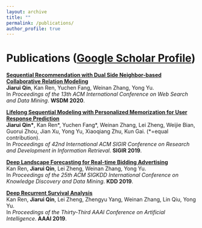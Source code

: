 ```yaml
---
layout: archive
title: ""
permalink: /publications/
author_profile: true
---
```


<!-- {% if author.googlescholar %}
  You can also find my articles on <u><a href="{{author.googlescholar}}">my Google Scholar profile</a>.</u>
{% endif %}

{% include base_path %}

{% for post in site.publications reversed %}
  {% include archive-single.html %}
{% endfor %} -->

# Publications ([Google Scholar Profile](https://scholar.google.com/citations?user=JPBGjOYAAAAJ&hl=zh-CN))

[**Sequential Recommendation with Dual Side Neighbor-based Collaborative Relation Modeling**](/publication/SCORE)<br>
**Jiarui Qin**, Kan Ren, Yuchen Fang, Weinan Zhang, Yong Yu.<br>
In *Proceedings of the 13th ACM International Conference on Web Search and Data Mining*. **WSDM 2020**.

[**Lifelong Sequential Modeling with Personalized Memorization for User Response Prediction**](/publication/HPMN)<br>
**Jiarui Qin\***, Kan Ren\*, Yuchen Fang\*, Weinan Zhang, Lei Zheng, Weijie Bian, Guorui Zhou, Jian Xu, Yong Yu, Xiaoqiang Zhu, Kun Gai. (\*=equal contribution).<br>
In *Proceedings of 42nd International ACM SIGIR Conference on Research and Development in Information Retrieval*. **SIGIR 2019**.

[**Deep Landscape Forecasting for Real-time Bidding Advertising**](/publication/DLF)<br>
Kan Ren, **Jiarui Qin**, Lei Zheng, Weinan Zhang, Yong Yu.<br>
In *Proceedings of the 25th ACM SIGKDD International Conference on Knowledge Discovery and Data Mining*. **KDD 2019**.

[**Deep Recurrent Survival Analysis**](/publication/DRSA)<br>
Kan Ren, **Jiarui Qin**, Lei Zheng, Zhengyu Yang, Weinan Zhang, Lin Qiu, Yong Yu.<br>
In *Proceedings of the Thirty-Third AAAI Conference on Artificial Intelligence*. **AAAI 2019**.
